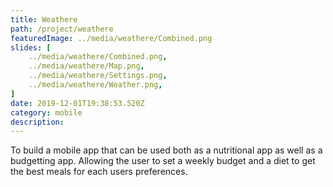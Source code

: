 ```yaml
---
title: Weathere
path: /project/weathere
featuredImage: ../media/weathere/Combined.png
slides: [
    ../media/weathere/Combined.png,
    ../media/weathere/Map.png,
    ../media/weathere/Settings.png,
    ../media/weathere/Weather.png,
]
date: 2019-12-01T19:38:53.520Z
category: mobile
description:
---
```


To build a mobile app that can be used both as a nutritional app as well as a budgetting app. Allowing the user to set a weekly budget and a diet to get the best meals for each users preferences.